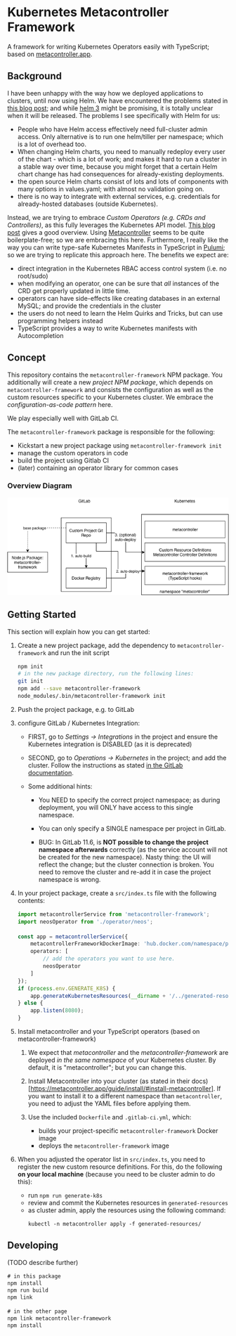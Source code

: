 # Kubernetes Metacontroller Framework

A framework for writing Kubernetes Operators easily with TypeScript; based on [metacontroller.app](http://metacontroller.app).

## Background

I have been unhappy with the way how we deployed applications to clusters, until now using Helm. We have encountered the problems stated in [this blog post](https://medium.com/virtuslab/think-twice-before-using-helm-25fbb18bc822); and while [helm 3](https://sweetcode.io/a-first-look-at-the-helm-3-plan/) might be promising, it is totally unclear when it will be released. The problems I see specifically with Helm for us:

- People who have Helm access effectively need full-cluster admin access. Only alternative is to run one helm/tiller per namespace; which is a lot of overhead too.
- When changing Helm charts, you need to manually redeploy every user of the chart - which is a lot of work; and makes it hard to run a cluster in a stable way over time, because you might forget that a certain Helm chart change has had consequences for already-existing deployments.
- the open source Helm charts consist of lots and lots of components with many options in values.yaml; with almost
    no validation going on.
- there is no way to integrate with external services, e.g. credentials for already-hosted databases (outside Kubernetes).

Instead, we are trying to embrace *Custom Operators (e.g. CRDs and Controllers)*, as this fully leverages the Kubernetes API model. [This blog post](https://admiralty.io/blog/kubernetes-custom-resource-controller-and-operator-development-tools/) gives a good overview. Using [Metacontroller](http://metacontroller.app/) seems to be quite boilerplate-free; so we are embracing this here. Furthermore, I really like the way you can write type-safe Kubernetes Manifests in TypeScript in [Pulumi](https://pulumi.io/); so we are trying to replicate this approach here.  The benefits we expect are:

- direct integration in the Kubernetes RBAC access control system (i.e. no root/sudo)
- when modifying an operator, one can be sure that *all* instances of the CRD get properly updated in little time.
- operators can have side-effects like creating databases in an external MySQL; and provide the credentials in the cluster
- the users do not need to learn the Helm Quirks and Tricks, but can use programming helpers instead
- TypeScript provides a way to write Kubernetes manifests with Autocompletion

## Concept

This repository contains the `metacontroller-framework` NPM package. You additionally will create a new *project NPM package*, which depends on `metacontroller-framework` and consists the configuration as well as the custom resources specific to your Kubernetes cluster. We embrace the *configuration-as-code pattern* here.

We play especially well with GitLab CI.

The `metacontroller-framework` package is responsible for the following:

- Kickstart a new project package using `metacontroller-framework init`
- manage the custom operators in code
- build the project using Gitlab CI
- (later) containing an operator library for common cases

### Overview Diagram

![Alt text](docs/Diagrams-Concepts.png?raw=true "Optional Title")

## Getting Started

This section will explain how you can get started:

1. Create a new project package, add the dependency to `metacontroller-framework` and run the init script

    ```bash
    npm init
    # in the new package directory, run the following lines:
    git init
    npm add --save metacontroller-framework
    node_modules/.bin/metacontroller-framework init
    ```

2. Push the project package, e.g. to GitLab

3. configure GitLab / Kubernetes Integration:

    - FIRST, go to *Settings -> Integrations* in the project and ensure the Kubernetes integration is DISABLED (as it is deprecated)

    - SECOND, go to *Operations -> Kubernetes* in the project; and add the cluster. Follow the instructions as stated [in the GitLab documentation](https://docs.gitlab.com/ee/user/project/clusters/index.html#adding-an-existing-kubernetes-cluster).

    - Some additional hints:

        - You NEED to specify the correct project namespace; as during deployment, you will ONLY have access to this single namespace.

        - You can only specify a SINGLE namespace per project in GitLab.

        - BUG: In GitLab 11.6, is **NOT possible to change the project namespace afterwards** correctly (as the service account will not be created for the new namespace). Nasty thing: the UI will reflect the change; but the cluster connection is broken. You need to remove the cluster and re-add it in case the project namespace is wrong.

4. In your project package, create a `src/index.ts` file with the following contents:

    ```typescript
    import metacontrollerService from 'metacontroller-framework';
    import neosOperator from './operator/neos';

    const app = metacontrollerService({
        metacontrollerFrameworkDockerImage: 'hub.docker.com/namespace/package',
        operators: [
            // add the operators you want to use here.
            neosOperator
        ]
    });
    if (process.env.GENERATE_K8S) {
        app.generateKubernetesResources(__dirname + '/../generated-resources/');
    } else {
        app.listen(8080);
    }
    ```

5. Install metacontroller and your TypeScript operators (based on metacontroller-framework)

    1. We expect that *metacontroller* and the *metacontroller-framework* are deployed *in the same namespace* of your Kubernetes cluster. By default, it is "metacontroller"; but you can change this.

    2. Install Metacontroller into your cluster (as stated in their docs)[https://metacontroller.app/guide/install/#install-metacontroller]. If you want to install it to a different namespace than `metacontroller`, you need to adjust the YAML files before applying them.

    3. Use the included `Dockerfile` and `.gitlab-ci.yml`, which:

        - builds your project-specific `metacontroller-framework` Docker image
        - deploys the `metacontroller-framework` image

6. When you adjusted the operator list in `src/index.ts`, you need to register the new custom resource definitions. For this, do the following **on your local machine** (because you need to be cluster admin to do this):

    - run `npm run generate-k8s`
    - review and commit the Kubernetes resources in `generated-resources`
    - as cluster admin, apply the resources using the following command:
      ```
      kubectl -n metacontroller apply -f generated-resources/
      ```

## Developing

(TODO describe further)

```
# in this package
npm install
npm run build
npm link

# in the other page
npm link metacontroller-framework
npm install

```